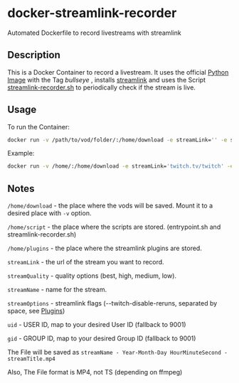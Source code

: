 # docker-streamlink-recorder

Automated Dockerfile to record livestreams with streamlink

## Description

This is a Docker Container to record a livestream. It uses the official [Python Image](https://hub.docker.com/_/python) with the Tag *bullseye*  , installs [streamlink](https://github.com/streamlink/streamlink) and uses the Script [streamlink-recorder.sh](https://raw.githubusercontent.com/lauwarm/docker-streamlink-recorder/main/streamlink-recorder.sh) to periodically check if the stream is live.

## Usage

To run the Container:

```bash
docker run -v /path/to/vod/folder/:/home/download -e streamLink='' -e streamQuality='' -e streamName='' -e streamOptions='' -e uid='' -e gid='' lauwarm/streamlink-recorder
```

Example:

```bash
docker run -v /home/:/home/download -e streamLink='twitch.tv/twitch' -e streamQuality='best' -e streamName='twitch' -e streamOptions='--twitch-disable-reruns' -e uid='1001' -e gid='1001' lauwarm/streamlink-recorder
```

## Notes

`/home/download` - the place where the vods will be saved. Mount it to a desired place with `-v` option.

`/home/script` - the place where the scripts are stored. (entrypoint.sh and streamlink-recorder.sh)

`/home/plugins` - the place where the streamlink plugins are stored.

`streamLink` - the url of the stream you want to record.

`streamQuality` - quality options (best, high, medium, low).

`streamName` - name for the stream.

`streamOptions` - streamlink flags (--twitch-disable-reruns, separated by space, see [Plugins](https://streamlink.github.io/plugins.html))

`uid` - USER ID, map to your desired User ID (fallback to 9001)

`gid` - GROUP ID, map to your desired Group ID (fallback to 9001)

The File will be saved as `streamName - Year-Month-Day HourMinuteSecond - streamTitle.mp4`

Also, The File format is MP4, not TS (depending on ffmpeg)
